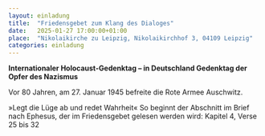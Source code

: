```yaml
---
layout: einladung
title:  "Friedensgebet zum Klang des Dialoges"
date:   2025-01-27 17:00:00+01:00
place:  "Nikolaikirche zu Leipzig, Nikolaikirchhof 3, 04109 Leipzig"
categories: einladung
---
```


**Internationaler Holocaust-Gedenktag – in Deutschland Gedenktag der Opfer des Nazismus**

Vor 80 Jahren, am 27. Januar 1945 befreite die Rote Armee Auschwitz.

»Legt die Lüge ab und redet Wahrheit«
So beginnt der Abschnitt im Brief nach Ephesus, der im Friedensgebet gelesen werden wird:
Kapitel 4, Verse 25 bis 32
